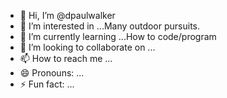 - 👋 Hi, I’m @dpaulwalker
- 👀 I’m interested in ...Many outdoor pursuits.
- 🌱 I’m currently learning ...How to code/program
- 💞️ I’m looking to collaborate on ...
- 📫 How to reach me ...
- 😄 Pronouns: ...
- ⚡ Fun fact: ...

<!---
dpaulwalker/dpaulwalker is a ✨ special ✨ repository because its `README.md` (this file) appears on your GitHub profile.
You can click the Preview link to take a look at your changes.
--->
